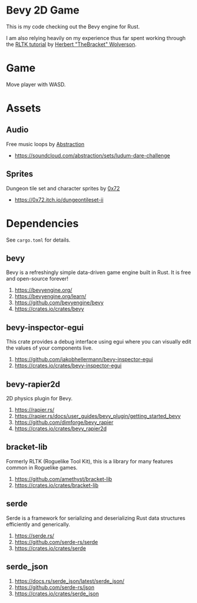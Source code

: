 # Bevy 2D Game

This is my code checking out the Bevy engine for Rust.

I am also relying heavily on my experience thus far spent working through
the [RLTK tutorial](https://github.com/amethyst/rustrogueliketutorial) by [Herbert "TheBracket"
Wolverson](https://github.com/thebracket).

# Game

Move player with WASD.

# Assets

## Audio

Free music loops by [Abstraction](https://soundcloud.com/abstraction)

- https://soundcloud.com/abstraction/sets/ludum-dare-challenge

## Sprites

Dungeon tile set and character sprites by [0x72](https://0x72.itch.io/)

- https://0x72.itch.io/dungeontileset-ii

# Dependencies

See `cargo.toml` for details.

## bevy

Bevy is a refreshingly simple data-driven game engine built in Rust. It is free and open-source forever!

1. https://bevyengine.org/
2. https://bevyengine.org/learn/
3. https://github.com/bevyengine/bevy
4. https://crates.io/crates/bevy

## bevy-inspector-egui

This crate provides a debug interface using egui where you can visually edit the values of your components live.

1. https://github.com/jakobhellermann/bevy-inspector-egui
2. https://crates.io/crates/bevy-inspector-egui

## bevy-rapier2d

2D physics plugin for Bevy.

1. https://rapier.rs/
2. https://rapier.rs/docs/user_guides/bevy_plugin/getting_started_bevy
3. https://github.com/dimforge/bevy_rapier
4. https://crates.io/crates/bevy_rapier2d

## bracket-lib

Formerly RLTK (Roguelike Tool Kit), this is a library for many features common in Roguelike games.

1. https://github.com/amethyst/bracket-lib
2. https://crates.io/crates/bracket-lib

## serde

Serde is a framework for serializing and deserializing Rust data structures efficiently and generically.

1. https://serde.rs/
2. https://github.com/serde-rs/serde
3. https://crates.io/crates/serde

## serde_json

1. https://docs.rs/serde_json/latest/serde_json/
2. https://github.com/serde-rs/json
3. https://crates.io/crates/serde_json
